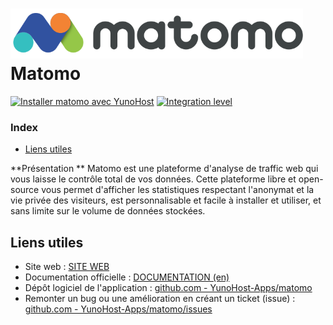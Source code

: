 # <img src="/images/matomo_Logo.svg" height="80px" alt="logo de Matomo"> Matomo

[![Installer matomo avec YunoHost](https://install-app.yunohost.org/install-with-yunohost.png)](https://install-app.yunohost.org/?app=matomo) [![Integration level](https://dash.yunohost.org/integration/matomo.svg)](https://dash.yunohost.org/appci/app/matomo)

### Index

- [Liens utiles](#liens-utiles)

**Présentation ** Matomo est une plateforme d'analyse de traffic web qui vous laisse le contrôle total de vos données. Cette plateforme libre et open-source vous permet d'afficher les statistiques respectant l'anonymat et la vie privée des visiteurs, est personnalisable et facile à installer et utiliser, et sans limite sur le volume de données stockées.

## Liens utiles

 + Site web : [SITE WEB](https://matomo.org/)
 + Documentation officielle : [DOCUMENTATION (en)](https://matomo.org/docs/)
 + Dépôt logiciel de l'application : [github.com - YunoHost-Apps/matomo](https://github.com/YunoHost-Apps/matomo_ynh)
 + Remonter un bug ou une amélioration en créant un ticket (issue) : [github.com - YunoHost-Apps/matomo/issues](https://github.com/YunoHost-Apps/matomo_ynh/issues)


